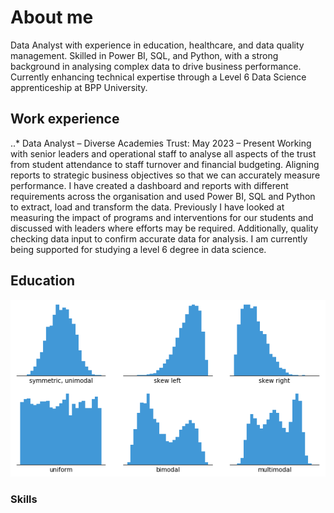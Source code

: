 # About me
Data Analyst with experience in education, healthcare, and data quality management. Skilled in Power BI, SQL, and Python, with a strong background in analysing complex data to drive business performance. Currently enhancing technical expertise through a Level 6 Data Science apprenticeship at BPP University.

## Work experience
..*	Data Analyst – Diverse Academies Trust: May 2023 – Present
Working with senior leaders and operational staff to analyse all aspects of the trust from student attendance to staff turnover and financial budgeting. Aligning reports to strategic business objectives so that we can accurately measure performance. I have created a dashboard and reports with different requirements across the organisation and used Power BI, SQL and Python to extract, load and transform the data. Previously I have looked at measuring the impact of programs and interventions for our students and discussed with leaders where efforts may be required. Additionally, quality checking data input to confirm accurate data for analysis. I am currently being supported for studying a level 6 degree in data science.

## Education
![Histogram](assets/histogram-example-2.png)

### Skills

